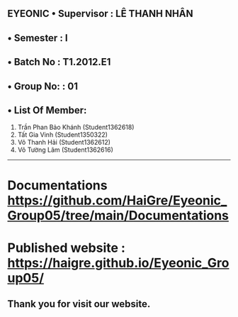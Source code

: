 EYEONIC
•	Supervisor : LÊ THANH NHÂN
--
•	Semester : I
--
•	Batch No : T1.2012.E1
--
•	Group No: : 01
--
•	List Of Member:
--
1.	Trần Phan Bảo Khánh (Student1362618)
2.	Tất Gia Vinh (Student1350322)
3.	Võ Thanh Hải  (Student1362612)
4.	Võ Tường Lãm  (Student1362616)

-----------------------------------
Documentations https://github.com/HaiGre/Eyeonic_Group05/tree/main/Documentations
=======================================
Published website : https://haigre.github.io/Eyeonic_Group05/
==============================================
Thank you for visit our website.
--
